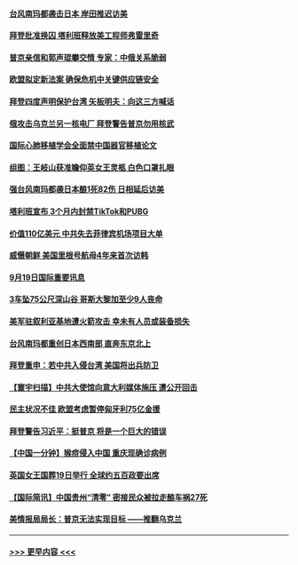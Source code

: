 #### [台风南玛都袭击日本 岸田推迟访美](../pages/prog202/a103532100.md?t=09200650) 
#### [拜登批准换囚 塔利班释放美工程师弗雷里奇](../pages/prog202/a103531942.md?t=09200650) 
#### [普京亲信和郭声琨攀交情 专家：中俄关系脆弱](../pages/prog202/a103531996.md?t=09200650) 
#### [欧盟拟定新法案 确保危机中关键供应链安全](../pages/prog202/a103531936.md?t=09200650) 
#### [拜登四度声明保护台湾 矢板明夫：向这三方喊话](../pages/prog202/a103531830.md?t=09200650) 
#### [俄攻击乌克兰另一核电厂 拜登警告普京勿用核武](../pages/prog202/a103531822.md?t=09200650) 
#### [国际心肺移植学会全面禁中国器官移植论文](../pages/prog202/a103531813.md?t=09200650) 
#### [组图：王岐山获准瞻仰英女王灵柩 白色口罩扎眼](../pages/prog202/a103531794.md?t=09200650) 
#### [强台风南玛都袭日本酿1死82伤 日相延后访美](../pages/prog202/a103531786.md?t=09200650) 
#### [塔利班宣布 3个月内封禁TikTok和PUBG](../pages/prog202/a103531716.md?t=09200650) 
#### [价值110亿美元 中共失去菲律宾机场项目大单](../pages/prog202/a103531719.md?t=09200650) 
#### [威慑朝鲜 美国里根号航母4年来首次访韩](../pages/prog202/a103531712.md?t=09200650) 
#### [9月19日国际重要讯息](../pages/prog202/a103531682.md?t=09200650) 
#### [3车坠75公尺深山谷 哥斯大黎加至少9人丧命](../pages/prog202/a103531633.md?t=09200650) 
#### [美军驻叙利亚基地遭火箭攻击 幸未有人员或装备损失](../pages/prog202/a103531629.md?t=09200650) 
#### [台风南玛都重创日本西南部 直奔东京北上](../pages/prog202/a103531575.md?t=09200650) 
#### [拜登重申：若中共入侵台湾 美国将出兵防卫](../pages/prog202/a103531535.md?t=09200650) 
#### [【寰宇扫描】中共大使馆向意大利媒体施压 遭公开回击](../pages/prog202/a103531421.md?t=09200650) 
#### [民主状况不佳 欧盟考虑暂停匈牙利75亿金援](../pages/prog202/a103531430.md?t=09200650) 
#### [拜登警告习近平：挺普京 将是一个巨大的错误](../pages/prog202/a103531321.md?t=09200650) 
#### [【中国一分钟】猴痘侵入中国 重庆现确诊病例](../pages/prog202/a103531328.md?t=09200650) 
#### [英国女王国葬19日举行 全球约五百政要出席](../pages/prog202/a103531326.md?t=09200650) 
#### [【国际简讯】中国贵州“清零” 密接民众被拉走酿车祸27死](../pages/prog202/a103531231.md?t=09200650) 
#### [美情报局局长：普京无法实现目标 ——推翻乌克兰](../pages/prog202/a103531211.md?t=09200650) 

----
#### [ >>> 更早内容 <<< ](../indexes/prog202-earlier.md)

